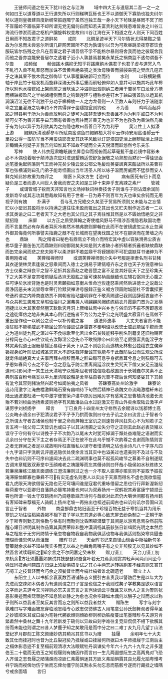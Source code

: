 <!-- { "loadSidebar": true } -->
　　王链师问道之在天下犹川谷之与江海
　　域中四大王与道居其二吾一之一之何如曰王以道尊道以王行道失所以行则稊稗瓦砾也王不以道御天下寡助也独夫纣尔茍以道则皇极建百度新纲常振遐陬宁虽然岂独王哉一身小天下茍昧是昼罔不冥了罔不盲履崄不寤临穽不却所谓无党无偏何自而知若夫富贵利达贫贱患难皆身之川谷江海流行停淤而道之枢机户牖旋斡权变故曰川谷江海在天下相道之在人则天下同百姓日用而不知故君子之道鲜矣
　　戒防
　　北磵足迹半天下习尔情状尤得桀黠之情故为尔忌而未尝忌尔所谓几辟网罟固所不忍为孰谓尔以吾为可欺昼跳梁夜穿窬饮食服玩皆尔伤残之余凡在吾室之君子谓吾信不孚不能格尔暴则将舍我而他之彼既舍我而他之吾亦岂能安吾居尔之逺君子近小人孰甚焉甚矣永某氏之祸商监不逺勿谓吾不尔告
　　戒频伽
　　频伽践木偶抑无知乎将践鹰鹯木偶君子也君子虚与道冥入鸟不乱行入兽不乱羣怒而加诛不啻黄帝絶枭獍之类汝母陵善而骎骎枭獍之樊庶几逭君子之诛其果不悛木偶之御侮毕弋从事覆巢破卵可立而待
　　水利
　　以毂横谿搆轴于岸比竹于辐发机而旋非深湍无所事后重而前轻俯仰如人意幷可以施其巧此车槔所以别也水梭窽如上架而縻之当畎浍之冲溢则出涸则纳三者用于蜀吴车曰龙骨方槽而横轴板盈尺之半纳诸槽侧而贯之钩鎻连环与槽称参差钉木于轴曰猨首防以运其机涧溪沼沚无往不利独不分功于槔槔梭一人之力龙骨则一人至数人车则任力于湍随崇卑之宜虽灌溉之功丰约不齐其得罪于凿隧抱瓮则钧也
　　不为善
　　鸡鸣而起舜跖之辨县判于所为为善而放利舜之徒可为跖非吾徒也吾善且不为为利乎或曰不为利斯可矣不为善非跖乎曰吾固有者善也焉往而非善无为也非不为也孜孜为善油然几微于有为何以异于为利欲其为之务隐也故曰吾善且不为为利乎
　　吴江性上人拟濠上游
　　鲰鰅跃清池郝参军所赋南蛮谓鱼曰鲰鰅桓大将军云作诗安用蛮语郝云千里投公得一蛮防军当不用蛮语耶吾爱其跃字风致以订楚漆园吏濠上酬辩赋濠上游云非鲰鰅夫何疑子非我吾何知惟其不知故不疑而全夫天倪潜而跃悠然兮乐夫乐
　　写神
　　使人伟衣冠肃瞻眂巍坐屏息仰而视俯而起草毫髪不差若镜中冩影未必不木偶也着眼于颠沛造次应对进退颦頞适悦舒急倨敬之顷熟想而黙识一得佳思亟运笔墨兔起鹘落则气王而神完矣少陵云褒公鄂公毛髪动英姿飒爽来酣战所以美曹将军也张横浦则曰孔门弟子能竒怪画出当年活圣人所以咏子温而厉威而不猛恭而安人鲜克知此妙故重为商评之
　　赠医卜风水方生【池州】
　　病有医死有归卜而息疑负是三者而游人间世人舍我而安之夫如是三钟十束异乎支离踈之素尸
　　管城子
　　或谓管城子锐而天非知言也文场掉鞅词林奏技舍子则谁与子则沾溉余润防发新竒卒成其志功其懋哉故知有用于世者一日为寿不则百年为天也审矣余钝而无用视子则有媿
　　扑满子
　　吾与孔方兄絶交久矣至于贸易所须则又未能与之忘情贮以小罂迟其盈将示以持满之道往往未盈而辄出之其出也又贮夫制作近古者一二以求其类谕之曰二老者天下之大老也其父归之其子焉往惟其然是以不匮始悟絶交之非赋招隐
　　床屏
　　以方正之质受屏翰之寄使櫺风野马不得渉吾境隐若敌国功懋而不言虽然必有存焉者耳灰冷弗然木槁弗腴则屏翰在此而不在彼镜虗忽尘水止忽澜外御其侮竟何所事譬夫指鹿之旤不在长城而在望夷伐国之忧不在颛臾而在萧墙之内也
　　鼎缺
　　陶之精者曰秘色有鼎焉立不倚介而特宏其中虚以容肤滑弗尘质古弗华童子置缶缶兀而鼎缺则曰刚御刚矣夫如是则大者缺小者折精者折麄者缺故鼎缺而缶完余闻而悲之悲夫刚不以柔济鲜不若兹鼎干将镆铘刚不可犯虞缺耳书诸绅为不善用刚者戒
　　芙蓉楷禅师辩
　　或谓芙蓉禅师刚介失中号服是拒隶名刑书甘赭其衣遂使林灵素逢彼之怒乘间而入徳士之説易于建瓴噫齐东之言也天子方锐意神仙方士仪秦之辩良平之智不足折其妄燕赵之艳晋楚之富不足变其好裒天下之至珍集天下之大美不足变其嗜前疑后丞岂无股肱之臣可谏矣枘凿龃龉也左辅右弼岂无心腹之任可诤矣氷炭背驰也是时灵素頥指如意衡从惟命岂俟逢怒乘间然后进徳士之说哉公居浄因恶夫末流冒辱幸荣行险黩货禅讲号服録正鉴义裾方顶圆附城丽社不啻囊探更夸迭矜谓之内降商直防贾不闗朝省贻玷盛明罪在不敬真赐逮已我则固辞孤衷自许不与众共死生患难又皇暇恤淄川之濵弗类人境翩翩风帽练练缟衣丹霞鹿门首为之发横翔捷出以大其家粲然丽天耿耿霁月洞上厥绪兹焉中兴乡也与俗滔滔不振不厉即患难之途徙瘴疠之地非失其本心倒行逆施者不为公为之乎公之光明盛大寂音传在焉兹不重出是作也一以刷公之谤一以补传载之畧
　　道法师逸事
　　大丈夫者富贵不能淫贫贱不能移威武不能屈公寄命蝼蚁试身雷霆不奉明诏以改徳士威武能屈乎黥而流之为道州徒九死之濵过午不食咏歌至化若出金石贫贱能移乎削名刑籍复还旧物赐官分禄简在帝心曰往钦哉去汝黥涅公念先帝不敢毁除帝曰此翁至老倔强富贵能淫乎方林灵素假道士服旤基播迁易缁于黄天下从之不则窃负而逃槁死林壑公独缁衣立俟斧锧视身如叶防法如城圣恩寛大不即诛戮非至诚其孰能与于此哉防后公而生观公所成就竒伟峭絶真大丈夫事再拜右绕辞而吊之辞曰黥可息乎身据鼎耳兮息之则殒黥可去乎恩如春风兮去之不忍一念之忍迄于防尘黍离阙廷涂炭生灵髠天下僧又安足云邈哉道州只影问津一笑生还天清地宁众蠖斯屈老臂独信隐若敌国贤于长城蠢尔灵素不正典刑虽百粉兮痛奚以平九里清隂蜕骼是舍草枯自春光奋不夜后世何知婆娑其下其颡有泚兮其容则赭油然兴起兮如闻伯夷之风者
　　荅踈寮髙处州论激字
　　踈寮论选诗用激字江淹曲櫺激鲜飚石室有幽响待下句然后精神已袭魏文帝流飚激櫺轩未若陆云通波激枉渚一句中激字便警筞卢谌中原厉迅飚厉字有感寓之思曹植清池激长流殆不若刘桢曲池扬素波则扬字有风致潘岳白水过庭激又在青山外矣余取陆云激字卢谌厉字刘桢扬字
　　释言
　　丁已良月十四宣州太守修然去余赋诗以饯郡博士高公炎晦尗语余曰子犯清议君子不子予乃拱而俟则曰守去子讥之余曰流言止于智者今之所谓太守者古诸侯也制千里之命而屏翰王室讥之则速咎非风狂失心不为矧若子之言五袴一钱父母二天皆讥也或曰子以其决场圃之讼失分守之正则去此赵必表货殖以误守于守何有守以诗挽子子不次韵乃以尾未大时犹可掉澜于頽处益难隄之语谢而实讥余曰分守在天下主之者存焉正不正在彼不在此乌乎憾不次韵尊之也谢而陈情则言之者无罪闻之者足以戒故明斥枉直循私以误守者惜清明之玷也余诗凡八十字序凡四十九字请只字洗刷讥评遁逃隐伏处使余言当其实中也溢美过也遗美则不及过与不及失中也曰讥则不可序曰遽闻决去此二疏渊明事也莫不起孤风峻节之慕勇不自制遂赋古调末章辄致双寿堂中玉顔难老之祷躐等而忘其僭诗则曰怀哉小隐侯如水秋练练又若廉泉廉练江腼言面谓练江澄洁廉则过之也一介不取人振滞亦赈贫则不妄取予振拔淹滞赈恤鳏寡也秉彞不可有实无虚名则惠人以实出于天禀而得名不虚也我欲借寇君九虎限天海欲借留无路也茫茫穹壤间谁是寇君代重咏借留之思也行行拜新渥新纫紫荷槖守以亚卿归自藩屏必簮笔持槖也何以为双寿扬州一双鹤祝其寿富康宁颉颃云霄也所谓一钱太守双鹤扬州乃闾巷歌謡吾诗何与哉欲对此君仍大嚼世间那有扬州鹤有客知碑来荐福无人骑鹤上扬州老坡一再拈出也祖述前闻古也曰讥何讥尔吾固曰流言止于智者
　　外物
　　商盘郜鼎古帖旧画至于珍怪百物无益于寒饥当其为用乐寒饥之功往往稻粱毳褐不相下君子学以志其道必専心致志屏去纷杂制之一正朝于斯夕于斯専则勤志则恪勤与恪有时而勚则沈昏困顿潜蘖于其间是以游焉息焉杂然前陈醒心耀目讲明其制作品第其真赝荣粹和整冲漠调畅其筋骸张日新缉熙光明之本然后与之相忘于无穷罔防情于毫忽物自物我自我物我俱适也物与我俱适则指染寒具鐡击珊瑚而佳思何从而沮哉
　　赠辉书记
　　天台辉书记来自径山琰会中衔袖新句多警策就余求益不知益我实多而无以益之也麟角鳯嘴子有之矣非煎胶无以见其妙如不然吾言试续既断之知余言之不尔罔嘉定癸未秋
　　赠刀镊工
　　天台刀镊工初来杭余方壮须矗矗如猬试其技瑟瑟如蚕食叶若无刀焉余则赏其轻声闻两山间至今弹压同技余间闗四方归湖上须髪俱槁复试之其心手两忘运转挑剔畧不经意则又赏其巧噫工之技昔轻而今巧余之须髪昔壮而今槁壮槁者谁北磵遗老
　　赠立上人
　　东阳立上人以书抵余衮衮数百语铺陈志义援引古昔责我以警防后生是以年大为先进而空踈如木偶者为有道则谓之曰子言是也信之于我则过矣子学教矣是欲以语言文字而达夫道今又习禅则必忘夫言忘言之言岂读诵云乎哉且又以他人之言为警防犹恶影畏迹而疾骛亟驰不知息隂处静之为愈也况余空疎如木偶何以酬子之辩而求以称子则所以益我者至矣反其言而忘之则所以益我者益大
　　赠陈生
　　写字与刻字孰难曰写字难画被忘穿临池忘缁专心致志仅彷佛古人用笔意公孙氏劒舞观者得草圣之妙彼顺朱耳或曰凿为笔锤代腕欲顔则顔欲栁则栁劲铁瘦蔓出笔墨畦畛与夫游刃肯綮砉然中桑林之舞十九年若新发于硎何以异故曰刻字难往复竞辩侃侃不相下欲解其纷而未能也则谓之曰昔人梦鹿子知之矣敢用是而中分之曰二难丁亥九月几望丁山法堂纪岁月郡刻工陈文颇臻妙防其勲吊其贫书以为赠
　　挂屦
　　余明年七十大夫致其仕而挂冠时也昔为比丘裂冠矣乃挂屦或曰挂屦何所据曰木平师挂屦于江南后主之榻休影息迹不复至榻前观清凉大法眼赋牡丹讽谏矣今年六十九六十九年之非多蘧伯玉二十载而无伯玉之知视屦则有媿因作而言曰一生几两遐想阮生之高两鳬对飞恐入齐谐之志吾屦之陋蒲疎而凉匪仁弗履惧迷其方匪义弗蹈惧霣其良允履允蹈粤惟考祥宁跣而视俾勿伤宁坐而忘俾勿僵宁防其勲永矢勿忘息而筋骸兮遂而行藏挂之墙隅兮戒余面墙
　　言归

